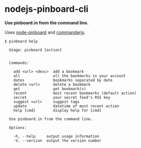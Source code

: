 # nodejs-pinboard-cli

**Use pinboard.in from the command line.**

Uses [node-pinboard](https://npmjs.org/package/node-pinboard) and [commanderjs](http://tj.github.io/commander.js/).

```
$ pinboard help

  Usage: pinboard [action]


  Commands:

    add <url> <desc>  add a bookmark
    all               all the bookmarks in your account
    dates             bookmarks separated by date
    delete <url>      delete a bookmark
    get               get bookmark(s)
    recent            most recent bookmarks (default action)
    secret            your secret feed's RSS key
    suggest <url>     suggest tags
    update            datetime of most recent action
    help [cmd]        display help for [cmd]

  Use pinboard.in from the command line.

  Options:

    -h, --help     output usage information
    -V, --version  output the version number
```
